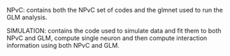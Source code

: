 NPvC: contains both the NPvC set of codes and the glmnet used to run the GLM analysis.

SIMULATION: contains the code used to simulate data and fit them to both NPvC and GLM, compute single neuron and then compute interaction 
information using both NPvC and GLM. 
